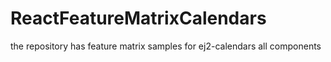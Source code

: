 # ReactFeatureMatrixCalendars
the repository has feature matrix samples for ej2-calendars all components 
